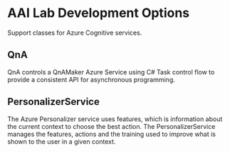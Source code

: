 # AAI Lab Development Options

Support classes for Azure Cognitive services.

## QnA
QnA controls a QnAMaker Azure Service using C# Task control flow to provide a consistent API for asynchronous programming.

## PersonalizerService
The Azure Personalizer service uses features, which is information about the current context to choose the best action. The PersonalizerService manages the features, actions and the training used to improve what is shown to the user in a given context.


